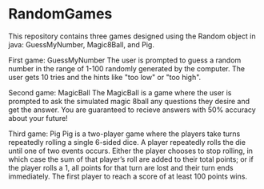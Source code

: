 # RandomGames
This repository contains three games designed using the Random object in java: GuessMyNumber, Magic8Ball, and Pig.

First game: GuessMyNumber
The user is prompted to guess a random number in the range of 1-100 randomly generated by the computer. The user gets 10 tries and the hints like "too low" or "too high". 

Second game: MagicBall
The MagicBall is a game where the user is prompted to ask the simulated magic 8ball any questions they desire and get the answer. You are guaranteed to recieve answers with 50% accuracy about your future!

Third game: Pig
Pig is a two-player game where the players take turns repeatedly rolling a single 6-sided dice. A player repeatedly rolls the die until one of two events occurs. Either the player chooses to stop rolling, in which case the sum of that player’s roll are added to their total points; or if the player rolls a 1, all points for that turn are lost and their turn ends immediately. The first player to reach a score of at least 100 points wins.
